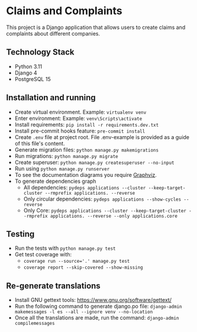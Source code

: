 # Claims and Complaints

This project is a Django application that allows users to create claims and complaints about different companies.

## Technology Stack

- Python 3.11
- Django 4
- PostgreSQL 15

## Installation and running

- Create virtual environment. Example: `virtualenv venv`
- Enter environment: Example: `venv\Scripts\activate`
- Install requirements: `pip install -r requirements.dev.txt`
- Install pre-commit hooks feature: `pre-commit install`
- Create `.env` file at project root. File .env-example is provided as a guide of this file's content.
- Generate migration files: `python manage.py makemigrations`
- Run migrations: `python manage.py migrate`
- Create superuser: `python manage.py createsuperuser --no-input`
- Run using `python manage.py runserver`
- To see the documentation diagrams you require [Graphviz](https://graphviz.org/).
- To generate dependencies graph
    - All dependencies: `pydeps applications --cluster --keep-target-cluster --rmprefix applications. --reverse`
    - Only circular dependencies: `pydeps applications --show-cycles --reverse`
    - Only
      Core: `pydeps applications --cluster --keep-target-cluster --rmprefix applications. --reverse --only applications.core`

## Testing

- Run the tests with `python manage.py test`
- Get test coverage with:
    - `coverage run --source='.' manage.py test`
    - `coverage report --skip-covered --show-missing`

## Re-generate translations

- Install GNU gettext tools: https://www.gnu.org/software/gettext/
- Run the following command to generate django.po file:
  `django-admin makemessages -l es --all --ignore venv --no-location`
- Once all the translations are made, run the command: `django-admin compilemessages`
